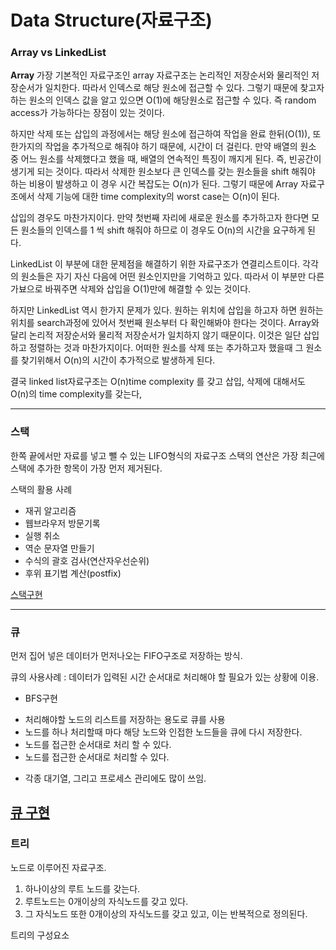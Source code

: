 # Data Structure(자료구조)

### Array vs LinkedList

**Array**
가장 기본적인 자료구조인 array 자료구조는 논리적인 저장순서와 물리적인 저장순서가 일치한다. 따라서 인덱스로 해당  원소에 접근할 수 있다. 그렇기 때문에 찾고자 하는 원소의 인덱스 값을 알고 있으면 O(1)에 해당원소로 접근할 수 있다. 즉 random access가 가능하다는 장점이 있는 것이다.

하지만 삭제 또는 삽입의 과정에서는 해당 원소에 접근하여 작업을 완료 한뒤(O(1)), 또 한가지의 작업을 추가적으로 해줘야 하기 때문에, 시간이 더 걸린다. 만약 배열의 원소 중 어느 원소를 삭제했다고 했을 때, 배열의 연속적인 특징이 깨지게 된다. 즉, 빈공간이 생기게 되는 것이다. 따라서 삭제한 원소보다 큰 인덱스를 갖는 원소들을 shift 해줘야 하는 비용이 발생하고 이 경우 시간 복잡도는 O(n)가 된다. 그렇기 때문에 Array 자료구조에서 삭제 기능에 대한 time complexity의 worst case는 O(n)이 된다.

삽입의 경우도 마찬가지이다. 만약 첫번째 자리에 새로운 원소를 추가하고자 한다면 모든 원소들의 인덱스를 1 씩 shift 해줘야 하므로 이 경우도 O(n)의 시간을 요구하게 된다.

LinkedList
이 부분에 대한 문제점을 해결하기 위한 자료구조가 연결리스트이다. 각각의 원소들은 자기 자신 다음에 어떤 원소인지만을 기억하고 있다. 따라서 이 부분만 다른가뵤으로 바꿔주면 삭제와 삽입을 O(1)만에 해결할 수 있는 것이다.

하지만 LinkedList 역시 한가지 문제가 있다. 원하는 위치에 삽입을 하고자 하면 원하는 위치를 search과정에 있어서 첫번째 원소부터 다 확인해봐야 한다는 것이다. Array와 달리 논리적 저장순서와 물리적 저장순서가 일치하지 않기 때문이다. 이것은 일단 삽입하고 정렬하는 것과 마찬가지이다. 어떠한 원소를 삭제 또는 추가하고자 했을때 그 원소를 찾기위해서 O(n)의 시간이 추가적으로 발생하게 된다.

결국 linked list자료구조는 O(n)time complexity 를 갖고 삽입, 삭제에 대해서도 O(n)의 time complexity를 갖는다,

----------------
### 스택
한쪽 끝에서만 자료를 넣고 뺄 수 있는 LIFO형식의 자료구조
스택의 연산은 가장 최근에 스택에 추가한 항목이 가장 먼저 제거된다.

스택의 활용 사례
* 재귀 알고리즘
* 웹브라우저 방문기록
* 실행 취소
* 역순 문자열 만들기
* 수식의 괄호 검사(연산자우선순위)
* 후위 표기법 계산(postfix)

[스택구현](https://github.com/Dong-wook94/Algorithm-Study/tree/master/%EB%B0%B1%EC%A4%80/%EA%B8%B0%EC%B4%88/%EC%8A%A4%ED%83%9D)

------------------------------
### 큐
먼저 집어 넣은 데이터가 먼저나오는 FIFO구조로 저장하는 방식.

큐의 사용사례 : 데이터가 입력된 시간 순서대로 처리해야 할 필요가 있는 상황에 이용.
* BFS구현
 - 처리해야할 노드의 리스트를 저장하는 용도로 큐를 사용
 - 노드를 하나 처리할때 마다 해당 노드와 인접한 노드들을 큐에 다시 저장한다.
 - 노드를 접근한 순서대로 처리 할 수 있다.
 - 노드를 접근한 순서대로 처리할 수 있다.
* 각종 대기열, 그리고 프로세스 관리에도 많이 쓰임.

[큐 구현](https://github.com/Dong-wook94/Algorithm-Study/tree/master/%EB%B0%B1%EC%A4%80/%EA%B8%B0%EC%B4%88/%EC%8A%A4%ED%83%9D)
-------------
### 트리
노드로 이루어진 자료구조.

1. 하나이상의 루트 노드를 갖는다.
2. 루트노드는 0개이상의 자식노드를 갖고 있다.
3. 그 자식노드 또한 0개이상의 자식노드를 갖고 있고, 이는 반복적으로 정의된다.

트리의 구성요소


